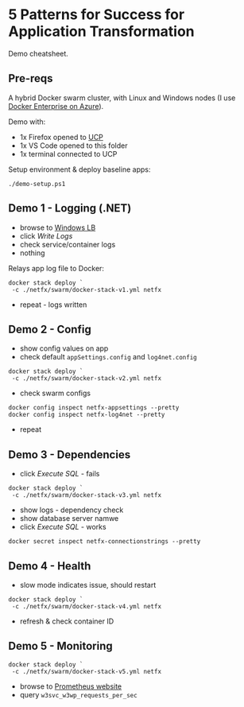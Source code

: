 # 5 Patterns for Success for Application Transformation

Demo cheatsheet.

## Pre-reqs

A hybrid Docker swarm cluster, with Linux and Windows nodes (I use [Docker Enterprise on Azure](https://dockr.ly/azure)).

Demo with:

- 1x Firefox opened to [UCP](https://ucp.sixeyed.com)
- 1x VS Code opened to this folder
- 1x terminal connected to UCP

Setup environment & deploy baseline apps:

```
./demo-setup.ps1
```

## Demo 1 - Logging (.NET)

- browse to [Windows LB](http://wlb.sixeyed.com:8090)
- click _Write Logs_
- check service/container logs
- nothing

Relays app log file to Docker:

```
docker stack deploy `
 -c ./netfx/swarm/docker-stack-v1.yml netfx
```

- repeat - logs written

## Demo 2 - Config

- show config values on app
- check default `appSettings.config` and `log4net.config`

```
docker stack deploy `
 -c ./netfx/swarm/docker-stack-v2.yml netfx
```

- check swarm configs

```
docker config inspect netfx-appsettings --pretty
docker config inspect netfx-log4net --pretty
```

- repeat

## Demo 3 - Dependencies

- click _Execute SQL_ - fails

```
docker stack deploy `
 -c ./netfx/swarm/docker-stack-v3.yml netfx
```

- show logs - dependency check
- show database server namwe
- click _Execute SQL_ - works

```
docker secret inspect netfx-connectionstrings --pretty
```

## Demo 4 - Health

- slow mode indicates issue, should restart

```
docker stack deploy `
 -c ./netfx/swarm/docker-stack-v4.yml netfx
```

- refresh & check container ID

## Demo 5 - Monitoring

```
docker stack deploy `
 -c ./netfx/swarm/docker-stack-v5.yml netfx
```

- browse to [Prometheus website](http://llb.sixeyed.com:9080)
- query `w3svc_w3wp_requests_per_sec`
